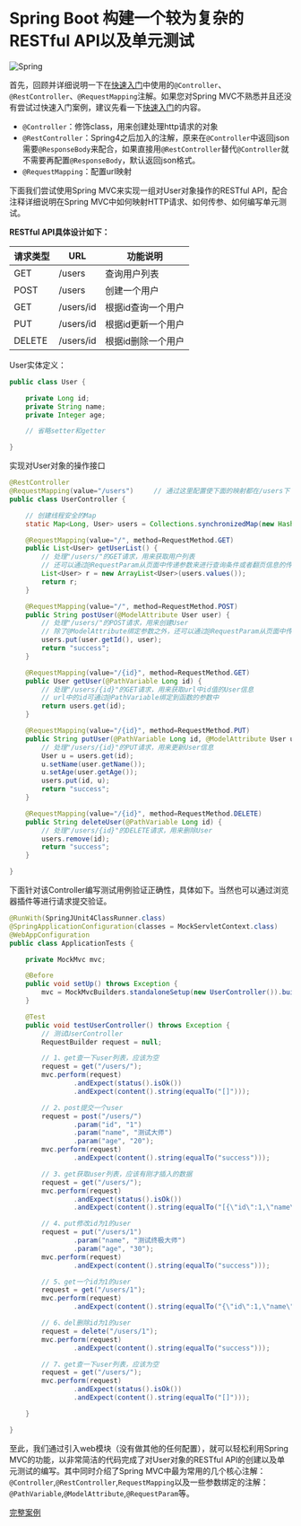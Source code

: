 # Spring Boot 构建一个较为复杂的RESTful API以及单元测试

![Spring](http://upload-images.jianshu.io/upload_images/1447174-03306c9c38a8ff8c.png?imageMogr2/auto-orient/strip%7CimageView2/2/w/1240)

首先，回顾并详细说明一下在[快速入门](http://blog.didispace.com/spring-boot-learning-1/)中使用的`@Controller`、`@RestController`、`@RequestMapping`注解。如果您对Spring MVC不熟悉并且还没有尝试过快速入门案例，建议先看一下[快速入门](http://blog.didispace.com/spring-boot-learning-1/)的内容。

- `@Controller`：修饰class，用来创建处理http请求的对象
- `@RestController`：Spring4之后加入的注解，原来在`@Controller`中返回json需要`@ResponseBody`来配合，如果直接用`@RestController`替代`@Controller`就不需要再配置`@ResponseBody`，默认返回json格式。
- `@RequestMapping`：配置url映射

下面我们尝试使用Spring MVC来实现一组对User对象操作的RESTful API，配合注释详细说明在Spring MVC中如何映射HTTP请求、如何传参、如何编写单元测试。

**RESTful API具体设计如下：**

| 请求类型 | URL       | 功能说明           |
| -------- | --------- | ------------------ |
| GET      | /users    | 查询用户列表       |
| POST     | /users    | 创建一个用户       |
| GET      | /users/id | 根据id查询一个用户 |
| PUT      | /users/id | 根据id更新一个用户 |
| DELETE   | /users/id | 根据id删除一个用户 |

User实体定义：

```java
public class User { 

    private Long id; 
    private String name; 
    private Integer age; 

    // 省略setter和getter 

}
```

实现对User对象的操作接口

```java
@RestController 
@RequestMapping(value="/users")     // 通过这里配置使下面的映射都在/users下 
public class UserController { 

    // 创建线程安全的Map 
    static Map<Long, User> users = Collections.synchronizedMap(new HashMap<Long, User>()); 

    @RequestMapping(value="/", method=RequestMethod.GET) 
    public List<User> getUserList() { 
        // 处理"/users/"的GET请求，用来获取用户列表 
        // 还可以通过@RequestParam从页面中传递参数来进行查询条件或者翻页信息的传递 
        List<User> r = new ArrayList<User>(users.values()); 
        return r; 
    } 

    @RequestMapping(value="/", method=RequestMethod.POST) 
    public String postUser(@ModelAttribute User user) { 
        // 处理"/users/"的POST请求，用来创建User 
        // 除了@ModelAttribute绑定参数之外，还可以通过@RequestParam从页面中传递参数 
        users.put(user.getId(), user); 
        return "success"; 
    } 

    @RequestMapping(value="/{id}", method=RequestMethod.GET) 
    public User getUser(@PathVariable Long id) { 
        // 处理"/users/{id}"的GET请求，用来获取url中id值的User信息 
        // url中的id可通过@PathVariable绑定到函数的参数中 
        return users.get(id); 
    } 

    @RequestMapping(value="/{id}", method=RequestMethod.PUT) 
    public String putUser(@PathVariable Long id, @ModelAttribute User user) { 
        // 处理"/users/{id}"的PUT请求，用来更新User信息 
        User u = users.get(id); 
        u.setName(user.getName()); 
        u.setAge(user.getAge()); 
        users.put(id, u); 
        return "success"; 
    } 

    @RequestMapping(value="/{id}", method=RequestMethod.DELETE) 
    public String deleteUser(@PathVariable Long id) { 
        // 处理"/users/{id}"的DELETE请求，用来删除User 
        users.remove(id); 
        return "success"; 
    } 

}
```

下面针对该Controller编写测试用例验证正确性，具体如下。当然也可以通过浏览器插件等进行请求提交验证。

```java
@RunWith(SpringJUnit4ClassRunner.class) 
@SpringApplicationConfiguration(classes = MockServletContext.class) 
@WebAppConfiguration 
public class ApplicationTests { 

    private MockMvc mvc; 

    @Before 
    public void setUp() throws Exception { 
        mvc = MockMvcBuilders.standaloneSetup(new UserController()).build(); 
    } 

    @Test 
    public void testUserController() throws Exception { 
        // 测试UserController 
        RequestBuilder request = null; 

        // 1、get查一下user列表，应该为空 
        request = get("/users/"); 
        mvc.perform(request) 
                .andExpect(status().isOk()) 
                .andExpect(content().string(equalTo("[]"))); 

        // 2、post提交一个user 
        request = post("/users/") 
                .param("id", "1") 
                .param("name", "测试大师") 
                .param("age", "20"); 
        mvc.perform(request) 
                .andExpect(content().string(equalTo("success"))); 

        // 3、get获取user列表，应该有刚才插入的数据 
        request = get("/users/"); 
        mvc.perform(request) 
                .andExpect(status().isOk()) 
                .andExpect(content().string(equalTo("[{\"id\":1,\"name\":\"测试大师\",\"age\":20}]"))); 

        // 4、put修改id为1的user 
        request = put("/users/1") 
                .param("name", "测试终极大师") 
                .param("age", "30"); 
        mvc.perform(request) 
                .andExpect(content().string(equalTo("success"))); 

        // 5、get一个id为1的user 
        request = get("/users/1"); 
        mvc.perform(request) 
                .andExpect(content().string(equalTo("{\"id\":1,\"name\":\"测试终极大师\",\"age\":30}"))); 

        // 6、del删除id为1的user 
        request = delete("/users/1"); 
        mvc.perform(request) 
                .andExpect(content().string(equalTo("success"))); 

        // 7、get查一下user列表，应该为空 
        request = get("/users/"); 
        mvc.perform(request) 
                .andExpect(status().isOk()) 
                .andExpect(content().string(equalTo("[]"))); 

    } 

}
```

至此，我们通过引入web模块（没有做其他的任何配置），就可以轻松利用Spring MVC的功能，以非常简洁的代码完成了对User对象的RESTful API的创建以及单元测试的编写。其中同时介绍了Spring MVC中最为常用的几个核心注解：`@Controller`,`@RestController`,`RequestMapping`以及一些参数绑定的注解：`@PathVariable`,`@ModelAttribute`,`@RequestParam`等。

[完整案例](http://git.oschina.net/didispace/SpringBoot-Learning)